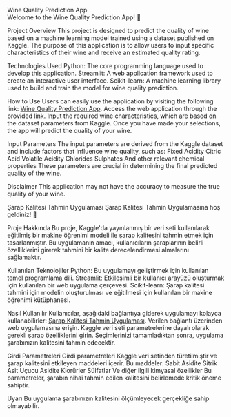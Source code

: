 Wine Quality Prediction App                                                                                        
Welcome to the Wine Quality Prediction App! 🍷


Project Overview
This project is designed to predict the quality of wine based on a machine learning model trained using a dataset published on Kaggle. The purpose of this application is to allow users to input specific characteristics of their wine and receive an estimated quality rating.

Technologies Used
Python: The core programming language used to develop this application.
Streamlit: A web application framework used to create an interactive user interface.
Scikit-learn: A machine learning library used to build and train the model for wine quality prediction.

How to Use
Users can easily use the application by visiting the following link: [Wine Quality Prediction App](https://winetaste.streamlit.app/).
Access the web application through the provided link.
Input the required wine characteristics, which are based on the dataset parameters from Kaggle.
Once you have made your selections, the app will predict the quality of your wine.

Input Parameters
The input parameters are derived from the Kaggle dataset and include factors that influence wine quality, such as:
Fixed Acidity
Citric Acid
Volatile Acidity
Chlorides
Sulphates
And other relevant chemical properties
These parameters are crucial in determining the final predicted quality of the wine.

Disclaimer
This application may not have the accuracy to measure the true quality of your wine.


Şarap Kalitesi Tahmin Uygulaması
Şarap Kalitesi Tahmin Uygulamasına hoş geldiniz! 🍷


Proje Hakkında
Bu proje, Kaggle'da yayınlanmış bir veri seti kullanılarak eğitilmiş bir makine öğrenimi modeli ile şarap kalitesini tahmin etmek için tasarlanmıştır. Bu uygulamanın amacı, kullanıcıların şaraplarının belirli özelliklerini girerek tahmini bir kalite derecelendirmesi almalarını sağlamaktır.

Kullanılan Teknolojiler
Python: Bu uygulamayı geliştirmek için kullanılan temel programlama dili.
Streamlit: Etkileşimli bir kullanıcı arayüzü oluşturmak için kullanılan bir web uygulama çerçevesi.
Scikit-learn: Şarap kalitesi tahmini için modelin oluşturulması ve eğitilmesi için kullanılan bir makine öğrenimi kütüphanesi.


Nasıl Kullanılır
Kullanıcılar, aşağıdaki bağlantıya giderek uygulamayı kolayca kullanabilirler: [Şarap Kalitesi Tahmin Uygulaması](https://winetaste.streamlit.app/).
Verilen bağlantı üzerinden web uygulamasına erişin.
Kaggle veri seti parametrelerine dayalı olarak gerekli şarap özelliklerini girin.
Seçimlerinizi tamamladıktan sonra, uygulama şarabınızın kalitesini tahmin edecektir.


Girdi Parametreleri
Girdi parametreleri Kaggle veri setinden türetilmiştir ve şarap kalitesini etkileyen maddeleri içerir. Bu maddeler:
Sabit Asidite
Sitrik Asit
Uçucu Asidite
Klorürler
Sülfatlar
Ve diğer ilgili kimyasal özellikler
Bu parametreler, şarabın nihai tahmin edilen kalitesini belirlemede kritik öneme sahiptir.

Uyarı
Bu uygulama şarabınızın kalitesini ölçümleyecek gerçekliğe sahip olmayabilir.
